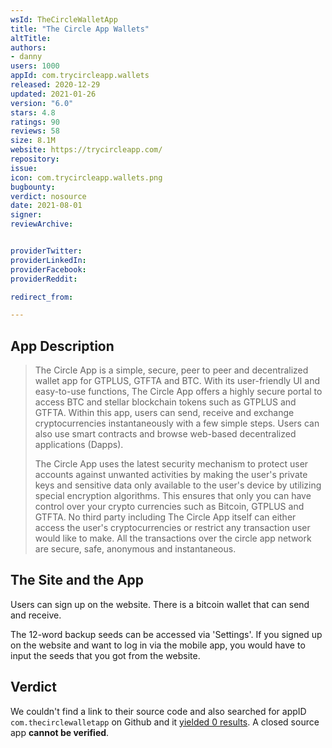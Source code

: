 ```yaml
---
wsId: TheCircleWalletApp
title: "The Circle App Wallets"
altTitle:
authors:
- danny
users: 1000
appId: com.trycircleapp.wallets
released: 2020-12-29
updated: 2021-01-26
version: "6.0"
stars: 4.8
ratings: 90
reviews: 58
size: 8.1M
website: https://trycircleapp.com/
repository:
issue:
icon: com.trycircleapp.wallets.png
bugbounty:
verdict: nosource
date: 2021-08-01
signer:
reviewArchive:


providerTwitter:
providerLinkedIn:
providerFacebook:
providerReddit:

redirect_from:

---
```



## App Description

> The Circle App is a simple, secure, peer to peer and decentralized wallet app for GTPLUS, GTFTA and BTC. With its user-friendly UI and easy-to-use functions, The Circle App offers a highly secure portal to access BTC and stellar blockchain tokens such as GTPLUS and GTFTA. Within this app, users can send, receive and exchange cryptocurrencies instantaneously with a few simple steps. Users can also use smart contracts and browse web-based decentralized applications (Dapps).
>
> The Circle App uses the latest security mechanism to protect user accounts against unwanted activities by making the user's private keys and sensitive data only available to the user's device by utilizing special encryption algorithms. This ensures that only you can have control over your crypto currencies such as Bitcoin, GTPLUS and GTFTA. No third party including The Circle App itself can either access the user's cryptocurrencies or restrict any transaction user would like to make. All the transactions over the circle app network are secure, safe, anonymous and instantaneous.

## The Site and the App

Users can sign up on the website. There is a bitcoin wallet that can send and receive.

The 12-word backup seeds can be accessed via 'Settings'. If you signed up on the website and want to log in via the mobile app, you would have to input the seeds that you got from the website.

## Verdict

We couldn't find a link to their source code and also searched for appID `com.thecirclewalletapp` on Github and it [yielded 0 results](https://github.com/search?q=com.trycircleapp.wallets). A closed source app **cannot be verified**.
